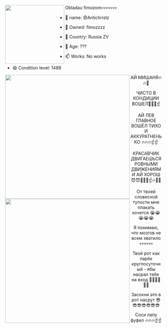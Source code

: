 <img align="left" src="https://media.discordapp.net/attachments/1236751716263919746/1296528307596038297/ded.jpg?ex=67129d94&is=67114c14&hm=367720bb365b26d599c4e2ea0d508bf9d8d8bfa612334b9c753a47042b6853ce&=&format=webp&width=502&height=669" width="190"> Obladau fimozom💀💀💀💀💀💀💀

- 👋 name: @Antichristz

- 👀 Owned: fimozzzz
                                                                                                                         
- 🌱 Country: Russia ZV
                                                                                                                                            
- 💞️ Age: ???
                                                                                                                                 
- 📫 Works: No works
  
- 😄 Condition level: 1488

<center>

<img align="left" src="https://media.discordapp.net/attachments/1236751716263919746/1296529670644437033/629520_screenshots_20210920163108_1.jpg?ex=67129ed9&is=67114d59&hm=0605d51b025dbe54f8e70fb9266710dee7461d6f42a116ee10d5aa9ea94a7e7f&=&format=webp&width=1189&height=669" width="400">

АЙ МИШАНЯ🔥🔥💪 

ЧИСТО В КОНДИЦИИ ВОШЕЛ🦁🦁🦁☝️

АЙ ЛЕВ ГЛАВНОЕ ВОШЁЛ ТИХО И АККУРАТНЕНЬКО 🔥🔥🔥☝️☝️

КРАСАВЧИК ДВИГАЕШЬСЯ РОВНЫМИ ДВИЖЕНИЯМИ АЙ ХОРОШ😈😈💪💪💪☝️🔥🦁🦁











</center>

<center>

<img align="left" src="https://media.discordapp.net/attachments/1236751716263919746/1296529683495518312/5d59ad27c821bfec39dfc3c608986360.jpg?ex=67129edc&is=67114d5c&hm=a7941d4e4e5a3e6120acf88c4b6ca03920d60cd59c5c05703cafa1aea4319cc3&=&format=webp&width=836&height=669" width="400">

От твоей словесной тупости мне плакать хочется 😭😭😭😭😭

Я понимаю, что мозгов не всем хватило 💀💀💀💀💀💀

Твой рот как ларёк круглосуточный - ябы насрал тебе на вход 💩💩💩💩💩💩

Засохни ато в рот насрут 😎😎😎😎😎😎😎

Соси лапу фуфел 🔥🔥🔥☝️☝️

</center>
<!---
Antichristz/Antichristz is a ✨ special ✨ repository because its `README.md` (this file) appears on your GitHub profile.
You can click the Preview link to take a look at your changes.
--->
